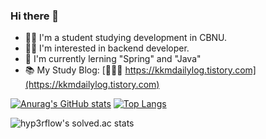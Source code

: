 ### Hi there 👋
- 👨‍🎓 I'm a student studying development in CBNU.
- 🏃‍♂️ I'm interested in backend developer.
- 📖 I'm currently lerning "Spring" and "Java"
- 📚 My Study Blog: [🐕‍🦺🐾  https://kkmdailylog.tistory.com](https://kkmdailylog.tistory.com)


[![Anurag's GitHub stats](https://github-readme-stats.vercel.app/api?username=kkmin223&show_icons=true&theme=swift)](https://github.com/anuraghazra/github-readme-stats) [![Top Langs](https://github-readme-stats.vercel.app/api/top-langs/?username=kkmin223&layout=compact)](https://github.com/anuraghazra/github-readme-stats)


![hyp3rflow's solved.ac stats](https://github-readme-solvedac.hyp3rflow.vercel.app/api/?handle=kkmin223) 




<!--
**kkmin223/kkmin223** is a ✨ _special_ ✨ repository because its `README.md` (this file) appears on your GitHub profile.

Here are some ideas to get you started:

- 🔭 I’m currently working on ...
- 🌱 I’m currently learning ...
- 👯 I’m looking to collaborate on ...
- 🤔 I’m looking for help with ...
- 💬 Ask me about ...
- 📫 How to reach me: ...
- 😄 Pronouns: ...
- ⚡ Fun fact: ...
-->
